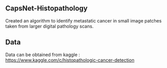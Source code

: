 ## CapsNet-Histopathology

Created an algorithm to identify metastatic cancer in small image patches taken from larger digital pathology scans.

## Data
Data can be obtained from kaggle : https://www.kaggle.com/c/histopathologic-cancer-detection

